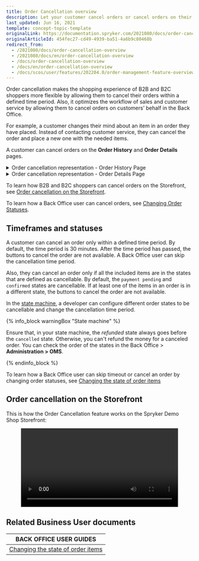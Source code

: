 ```yaml
---
title: Order Cancellation overview
description: Let your customer cancel orders or cancel orders on their behalf.
last_updated: Jun 16, 2021
template: concept-topic-template
originalLink: https://documentation.spryker.com/2021080/docs/order-cancellation-overview
originalArticleId: 454fec27-cd49-4939-ba51-4a6b9c80468b
redirect_from:
  - /2021080/docs/order-cancellation-overview
  - /2021080/docs/en/order-cancellation-overview
  - /docs/order-cancellation-overview
  - /docs/en/order-cancellation-overview
  - /docs/scos/user/features/202204.0/order-management-feature-overview/order-cancellation-overview.html
---
```


Order cancellation makes the shopping experience of B2B and B2C shoppers more flexible by allowing them to cancel their orders within a defined time period. Also, it optimizes the workflow of sales and customer service by allowing them to cancel orders on customers’ behalf in the Back Office.

For example, a customer changes their mind about an item in an order they have placed. Instead of contacting customer service, they can cancel the order and place a new one with the needed items.

A customer can cancel orders on the **Order History** and **Order Details** pages.

<details><summary>Order cancellation representation - Order History Page</summary>


![order-history-page](https://spryker.s3.eu-central-1.amazonaws.com/docs/Features/Order+Management/Order+Cancellation/Order+Cancellation+Feature+Overview/order-history-page.png)

</details>

<details><summary>Order cancellation representation - Order Details Page</summary>

![order-details-page](https://spryker.s3.eu-central-1.amazonaws.com/docs/Features/Order+Management/Order+Cancellation/Order+Cancellation+Feature+Overview/order-details-page.png)

</details>


To learn how B2B and B2C shoppers can cancel orders on the Storefront, see [Order cancellation on the Storefront](#storefront).

To learn how a Back Office user can cancel orders, see [Changing Order Statuses](/docs/pbc/all/order-management-system/{{page.version}}/base-shop/manage-in-the-back-office/orders/change-the-state-of-order-items.html).

## Timeframes and statuses

A customer can cancel an order only within a defined time period. By default, the time period is 30 minutes. After the time period has passed, the buttons to cancel the order are not available. A Back Office user can skip the cancellation time period.  

Also, they can cancel an order only if all the included items are in the states that are defined as cancellable. By default, the `payment pending` and `confirmed` states are cancellable. If at least one of the items in an order is in a different state, the buttons to cancel the order are not available.

In the [state machine](/docs/pbc/all/order-management-system/{{page.version}}/base-shop/datapayload-conversion/state-machine/order-process-modelling-via-state-machines.html), a developer can configure different order states to be cancellable and change the cancellation time period.

{% info_block warningBox "State machine" %}

Ensure that, in your state machine, the *refunded* state always goes before the `cancelled` state. Otherwise, you can't refund the money for a canceled order. You can check the order of the states in the Back Office&nbsp;<span aria-label="and then">></span> **Administration&nbsp;<span aria-label="and then">></span> OMS**.

{% endinfo_block %}

To learn how a Back Office user can skip timeout or cancel an order by changing order statuses, see [Changing the state of order items](/docs/pbc/all/order-management-system/{{page.version}}/base-shop/manage-in-the-back-office/orders/change-the-state-of-order-items.html)

<a name="storefront"></a>

## Order cancellation on the Storefront
This is how the Order Cancellation feature works on the Spryker Demo Shop Storefront:

<figure class="video_container">
    <video width="100%" height="auto" controls>
    <source src="https://spryker.s3.eu-central-1.amazonaws.com/docs/pbc/all/order-management-system/base-shop/order-management-feature-overview/order-cancellation-overview.md/shop-guide-cancelling-orders.mp4" type="video/mp4">
  </video>
</figure>


## Related Business User documents

|BACK OFFICE USER GUIDES|
|---|
| [Changing the state of order items](/docs/pbc/all/order-management-system/{{page.version}}/base-shop/manage-in-the-back-office/orders/change-the-state-of-order-items.html)   |
